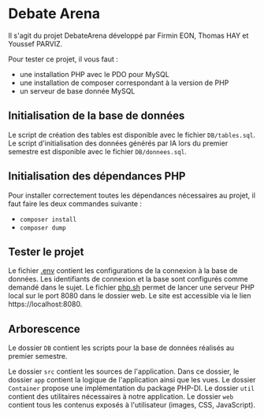 # Debate Arena

Il s'agit du projet DebateArena développé par Firmin EON, Thomas HAY et Youssef PARVIZ.

Pour tester ce projet, il vous faut :
- une installation PHP avec le PDO pour MySQL
- une installation de composer correspondant à la version de PHP
- un serveur de base donnée MySQL

## Initialisation de la base de données
Le script de création des tables est disponible avec le fichier `DB/tables.sql`.
Le script d'initialisation des données générés par IA lors du premier semestre est disponible avec le fichier `DB/donnees.sql`.

## Initialisation des dépendances PHP
Pour installer correctement toutes les dépendances nécessaires au projet, il faut faire les deux commandes suivante :
- `composer install`
- `composer dump`

## Tester le projet
Le fichier [.env](.env) contient les configurations de la connexion à la base de données. Les identifiants de connexion et la base sont configurés comme demandé dans le sujet.
Le fichier [php.sh](php.sh) permet de lancer une serveur PHP local sur le port 8080 dans le dossier web. Le site est accessible via le lien https://localhost:8080.

## Arborescence
Le dossier `DB` contient les scripts pour la base de données réalisés au premier semestre.

Le dossier `src` contient les sources de l'application. Dans ce dossier, le dossier `app` contient la logique de l'application ainsi que les vues. Le dossier `Container` propose une implémentation du package PHP-DI. Le dossier `util` contient des utilitaires nécessaires à notre application. Le dossier `web` contient tous les contenus exposés à l'utilisateur (images, CSS, JavaScript).
